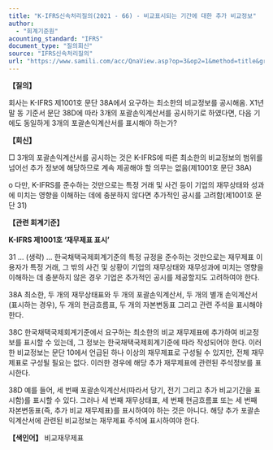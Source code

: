 ```yaml
---
title: "K-IFRS신속처리질의(2021 - 66) - 비교표시되는 기간에 대한 추가 비교정보"
author:
  - "회계기준원"
acounting_standard: "IFRS"
document_type: "질의회신"
source: "IFRS신속처리질의"
url: "https://www.samili.com/acc/QnaView.asp?op=3&op2=1&method=title&group=2124-15;1&orgcode=3&searchword=&page=18&code=K%2DIFRS%EC%8B%A0%EC%86%8D%EC%B2%98%EB%A6%AC%EC%A7%88%EC%9D%98%2D66%3A202110"
---
```

**【질의】**

  

회사는 K-IFRS 제1001호 문단 38A에서 요구하는 최소한의 비교정보를 공시해옴. X1년 말 동 기준서 문단 38D에 따라 3개의 포괄손익계산서를 공시하기로 하였다면, 다음 기에도 동일하게 3개의 포괄손익계산서를 표시해야 하는가?

  
  

**【회신】**

  

□ 3개의 포괄손익계산서를 공시하는 것은 K-IFRS에 따른 최소한의 비교정보의 범위를 넘어선 추가 정보에 해당하므로 계속 제공해야 할 의무는 없음(제1001호 문단 38A)

  

o 다만, K-IFRS를 준수하는 것만으로는 특정 거래 및 사건 등이 기업의 재무상태와 성과에 미치는 영향을 이해하는 데에 충분하지 않다면 추가적인 공시를 고려함(제1001호 문단 31)

  
  

**【관련 회계기준】**

  

**K-IFRS 제1001호 ‘재무제표 표시’**

  

31 ... (생략) ... 한국채택국제회계기준의 특정 규정을 준수하는 것만으로는 재무제표 이용자가 특정 거래, 그 밖의 사건 및 상황이 기업의 재무상태와 재무성과에 미치는 영향을 이해하는 데 충분하지 않은 경우 기업은 추가적인 공시를 제공할지도 고려하여야 한다.

  

38A 최소한, 두 개의 재무상태표와 두 개의 포괄손익계산서, 두 개의 별개 손익계산서(표시하는 경우), 두 개의 현금흐름표, 두 개의 자본변동표 그리고 관련 주석을 표시해야 한다.

  

38C 한국채택국제회계기준에서 요구하는 최소한의 비교 재무제표에 추가하여 비교정보를 표시할 수 있는데, 그 정보는 한국채택국제회계기준에 따라 작성되어야 한다. 이러한 비교정보는 문단 10에서 언급된 하나 이상의 재무제표로 구성될 수 있지만, 전체 재무제표로 구성될 필요는 없다. 이러한 경우에 해당 추가 재무제표에 관련된 주석정보를 표시한다.

  

38D 예를 들어, 세 번째 포괄손익계산서(따라서 당기, 전기 그리고 추가 비교기간을 표시함)를 표시할 수 있다. 그러나 세 번째 재무상태표, 세 번째 현금흐름표 또는 세 번째 자본변동표(즉, 추가 비교 재무제표)를 표시하여야 하는 것은 아니다. 해당 추가 포괄손익계산서에 관련된 비교정보는 재무제표 주석에 표시하여야 한다.

  
  

**【색인어】** 비교재무제표
